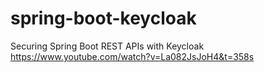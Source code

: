 # spring-boot-keycloak
Securing Spring Boot REST APIs with Keycloak
https://www.youtube.com/watch?v=La082JsJoH4&t=358s
